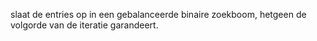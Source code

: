 slaat de entries op in een gebalanceerde binaire zoekboom, hetgeen de volgorde van de iteratie garandeert.